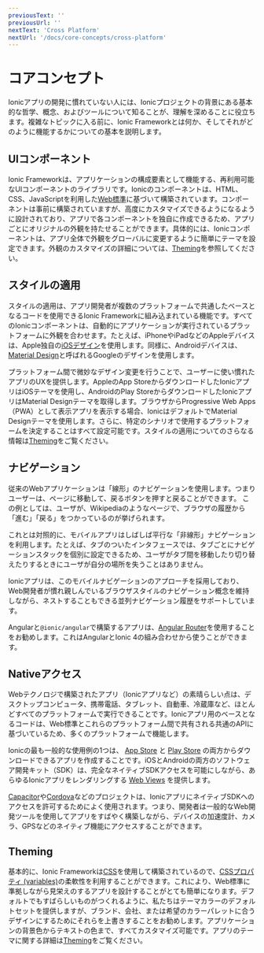 ```yaml
---
previousText: ''
previousUrl: ''
nextText: 'Cross Platform'
nextUrl: '/docs/core-concepts/cross-platform'
---
```


# コアコンセプト

Ionicアプリの開発に慣れていない人には、Ionicプロジェクトの背景にある基本的な哲学、概念、およびツールについて知ることが、理解を深めることに役立ちます。複雑なトピックに入る前に、Ionic Frameworkとは何か、そしてそれがどのように機能するかについての基本を説明します。


## UIコンポーネント

Ionic Frameworkは、アプリケーションの構成要素として機能する、再利用可能なUIコンポーネントのライブラリです。Ionicのコンポーネントは、HTML、CSS、JavaScriptを利用した[Web標準](/docs/reference/glossary#web-standards)に基づいて構築されています。コンポーネントは事前に構築されていますが、高度にカスタマイズできるようになるように設計されており、アプリで各コンポーネントを独自に作成できるため、アプリごとにオリジナルの外観を持たせることができます。具体的には、Ionicコンポーネントは、アプリ全体で外観をグローバルに変更するように簡単にテーマを設定できます。外観のカスタマイズの詳細については、[Theming](/docs/theming/basics)を参照してください。


## スタイルの適用

スタイルの適用は、アプリ開発者が複数のプラットフォームで共通したベースとなるコードを使用できるIonic Frameworkに組み込まれている機能です。すべてのIonicコンポーネントは、自動的にアプリケーションが実行されているプラットフォームに外観を合わせます。たとえば、iPhoneやiPadなどのAppleデバイスは、Apple独自の<a href="https://www.apple.com/ios" target="_blank">iOSデザイン</a>を使用します。同様に、Androidデバイスは、<a href="https://material.io/guidelines/" target="_blank">Material Design</a>と呼ばれるGoogleのデザインを使用します。

プラットフォーム間で微妙なデザイン変更を行うことで、ユーザーに使い慣れたアプリのUXを提供します。AppleのApp StoreからダウンロードしたIonicアプリはiOSテーマを使用し、AndroidのPlay StoreからダウンロードしたIonicアプリはMaterial Designテーマを取得します。ブラウザからProgressive Web Apps（PWA）として表示アプリを表示する場合、IonicはデフォルトでMaterial Designテーマを使用します。さらに、特定のシナリオで使用するプラットフォームを決定することはすべて設定可能です。スタイルの適用についてのさらなる情報は[Theming](/docs/theming/basics)をご覧ください。


## ナビゲーション

従来のWebアプリケーションは「線形」のナビゲーションを使用します。つまりユーザーは、ページに移動して、戻るボタンを押すと戻ることができます。
この例としては、ユーザが、Wikipediaのようなページで、ブラウザの履歴から「進む」「戻る」をつかっているのが挙げられます。

これとは対照的に、モバイルアプリはしばしば平行な「非線形」ナビゲーションを利用します。たとえば、タブのついたインタフェースでは、タブごとにナビゲーションスタックを個別に設定できるため、ユーザがタブ間を移動したり切り替えたりするときにユーザが自分の場所を失うことはありません。

Ionicアプリは、このモバイルナビゲーションのアプローチを採用しており、Web開発者が慣れ親しんでいるブラウザスタイルのナビゲーション概念を維持しながら、ネストすることもできる並列ナビゲーション履歴をサポートしています。

Angularと`@ionic/angular`で構築するアプリは、<a href="https://angular.io/guide/router" target="_blank">Angular Router</a>を使用することをお勧めします。これはAngularとIonic 4の組み合わせから使うことができます。


## Nativeアクセス

Webテクノロジで構築されたアプリ（Ionicアプリなど）の素晴らしい点は、デスクトップコンピュータ、携帯電話、タブレット、自動車、冷蔵庫など、ほとんどすべてのプラットフォームで実行できることです。Ionicアプリ用のベースとなるコードは、Web標準とこれらのプラットフォーム間で共有される共通のAPIに基づいているため、多くのプラットフォームで機能します。

Ionicの最も一般的な使用例の1つは、 <a href="https://www.apple.com/ios/app-store/" target="_blank">App Store</a> と <a href="https://play.google.com/" target="_blank">Play Store</a> の両方からダウンロードできるアプリを作成することです。iOSとAndroidの両方のソフトウェア開発キット（SDK）は、完全なネイティブSDKアクセスを可能にしながら、あらゆるIonicアプリをレンダリングする [Web Views](/docs/core-concepts/webview) を提供します。

<a href="https://capacitor.ionicframework.com/" target="_blank">Capacitor</a>や<a href="https://cordova.apache.org/" target="_blank">Cordova</a>などのプロジェクトは、IonicアプリにネイティブSDKへのアクセスを許可するためによく使用されます。つまり、開発者は一般的なWeb開発ツールを使用してアプリをすばやく構築しながら、デバイスの加速度計、カメラ、GPSなどのネイティブ機能にアクセスすることができます。

## Theming

基本的に、Ionic Frameworkは<a href="https://developer.mozilla.org/en-US/docs/Web/CSS" target="_blank">CSS</a>を使用して構築されているので、<a href="https://developer.mozilla.org/en-US/docs/Web/CSS/Using_CSS_variables" target="_blank">CSSプロパティ (variables)</a>の柔軟性を利用することができます。これにより、Web標準に準拠しながら見栄えのするアプリを設計することがとても簡単になります。デフォルトでもすばらしいものがつくれるように、私たちはテーマカラーのデフォルトセットを提供しますが、ブランド、会社、または希望のカラーパレットに合うデザインにするためにそれらを上書きすることをお勧めします。アプリケーションの背景色からテキストの色まで、すべてカスタマイズ可能です。アプリのテーマに関する詳細は[Theming](/docs/theming/basics)をご覧ください。
